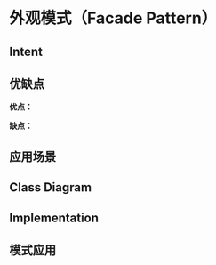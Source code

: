 # 外观模式（Facade Pattern）

## Intent

## 优缺点

**优点：**

**缺点：**

## 应用场景

## Class Diagram

## Implementation

## 模式应用
